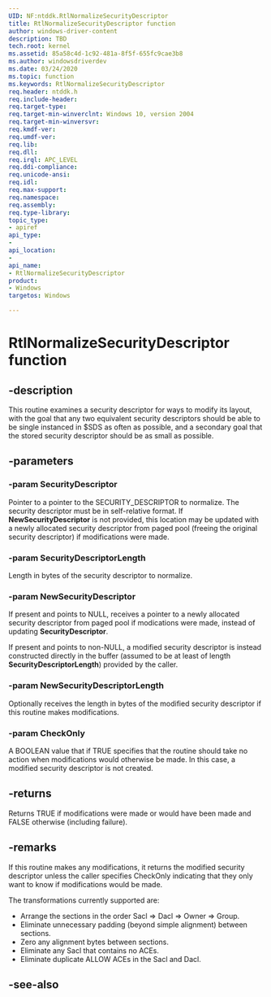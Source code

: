 ```yaml
---
UID: NF:ntddk.RtlNormalizeSecurityDescriptor
title: RtlNormalizeSecurityDescriptor function
author: windows-driver-content
description: TBD
tech.root: kernel
ms.assetid: 85a58c4d-1c92-481a-8f5f-655fc9cae3b8
ms.author: windowsdriverdev
ms.date: 03/24/2020
ms.topic: function
ms.keywords: RtlNormalizeSecurityDescriptor
req.header: ntddk.h
req.include-header:
req.target-type:
req.target-min-winverclnt: Windows 10, version 2004
req.target-min-winversvr:
req.kmdf-ver:
req.umdf-ver:
req.lib:
req.dll:
req.irql: APC_LEVEL
req.ddi-compliance:
req.unicode-ansi:
req.idl:
req.max-support:
req.namespace:
req.assembly:
req.type-library: 
topic_type: 
- apiref
api_type: 
- 
api_location: 
- 
api_name: 
- RtlNormalizeSecurityDescriptor
product: 
- Windows
targetos: Windows

---
```


# RtlNormalizeSecurityDescriptor function


## -description

This routine examines a security descriptor for ways to modify its layout, with the goal that any two equivalent security descriptors should be able to be single instanced in $SDS as often as possible, and a secondary goal that the stored security descriptor should be as small as possible.



## -parameters

### -param SecurityDescriptor

Pointer to a pointer to the SECURITY_DESCRIPTOR to normalize. The security descriptor must be in self-relative format.  If **NewSecurityDescriptor** is not provided, this location may be updated with a newly allocated security descriptor from paged pool (freeing the original security descriptor) if modifications were made.

### -param SecurityDescriptorLength

Length in bytes of the security descriptor to normalize.

### -param NewSecurityDescriptor

If present and points to NULL, receives a pointer to a newly allocated security descriptor from paged pool if modications were made, instead of updating **SecurityDescriptor**.

If present and points to non-NULL, a modified security descriptor is instead constructed directly in the buffer (assumed to be at least of length **SecurityDescriptorLength**) provided by the caller.


### -param NewSecurityDescriptorLength

Optionally receives the length in bytes of the modified security descriptor if this routine makes modifications.

### -param CheckOnly

A BOOLEAN value that if TRUE specifies that the routine should take no action when modifications would otherwise be made. In this case, a modified security descriptor is not created.


## -returns

Returns TRUE if modifications were made or would have been made and FALSE otherwise (including failure).

## -remarks

If this routine makes any modifications, it returns the modified security descriptor unless the caller specifies CheckOnly indicating that they only want to know if modifications would be made.

The transformations currently supported are:

* Arrange the sections in the order Sacl => Dacl => Owner => Group.
* Eliminate unnecessary padding (beyond simple alignment) between sections.
* Zero any alignment bytes between sections.
* Eliminate any Sacl that contains no ACEs.
* Eliminate duplicate ALLOW ACEs in the Sacl and Dacl.

## -see-also


